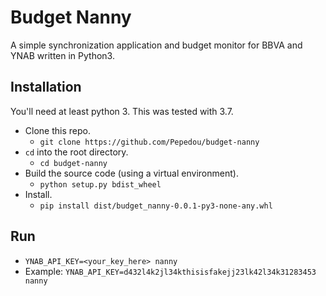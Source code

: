 # Budget Nanny

A simple synchronization application and budget monitor for BBVA and YNAB written in Python3.

## Installation
You'll need at least python 3. This was tested with 3.7.

- Clone this repo.
  - `git clone https://github.com/Pepedou/budget-nanny`
- `cd` into the root directory.
  - `cd budget-nanny`
- Build the source code (using a virtual environment).
  - `python setup.py bdist_wheel`
- Install.
  - `pip install dist/budget_nanny-0.0.1-py3-none-any.whl`

## Run
- `YNAB_API_KEY=<your_key_here> nanny`
- Example: `YNAB_API_KEY=d432l4k2jl34kthisisfakejj23lk42l34k31283453 nanny`